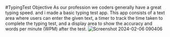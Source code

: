 #TypingTest
Objective
As our profession we coders generally have a great typing speed. and i made a basic typing test app. This app consists of a text area where users can enter the given text, a timer to track the time taken to complete the typing test, and a display area to show the accuracy and words per minute (WPM) after the test.
![Screenshot 2024-02-06 090406](https://github.com/utkrsh18/Typing-Test/assets/141938938/4e8b1571-b2b6-4959-80fe-5ef8f49a06d4)
